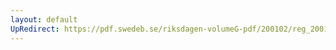 ```yaml
---
layout: default
UpRedirect: https://pdf.swedeb.se/riksdagen-volumeG-pdf/200102/reg_200102/reg_200102_0151.pdf
---
```

